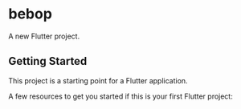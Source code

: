 # bebop

A new Flutter project.

## Getting Started

This project is a starting point for a Flutter application.

A few resources to get you started if this is your first Flutter project:
   
  

